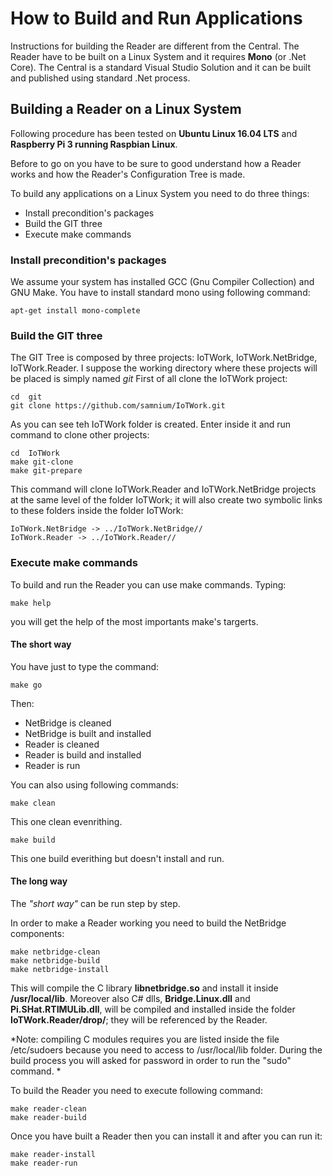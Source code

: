 # How to Build and Run Applications

Instructions for building the Reader are different from the Central.
The Reader have to be built on a Linux System and it requires **Mono** (or .Net Core).
The Central is a standard Visual Studio Solution and it can be built and published using standard .Net process.

## Building a Reader on a Linux System

Following procedure has been tested on **Ubuntu Linux 16.04 LTS** and **Raspberry Pi 3 running Raspbian Linux**.

Before to go on you have to be sure to good understand how a Reader works and how the Reader's Configuration Tree is made. 

To build any applications on a Linux System you need to do three things:

* Install precondition's packages
* Build the GIT three
* Execute make commands

### Install precondition's packages

We assume your system has installed GCC (Gnu Compiler Collection) and GNU Make. 
You have to install standard mono using following command:

```
apt-get install mono-complete
```

### Build the GIT three

The GIT Tree is composed by three projects: IoTWork, IoTWork.NetBridge, IoTWork.Reader.
I suppose the working directory where these projects will be placed is simply named *git*
First of all clone the IoTWork project:

```
cd  git
git clone https://github.com/samnium/IoTWork.git
```
As you can see teh IoTWork folder is created.
Enter inside it and run command to clone other projects:

```
cd  IoTWork
make git-clone
make git-prepare
```
This command will clone IoTWork.Reader and IoTWork.NetBridge projects at the same level of the folder IoTWork; it will also create two symbolic links to these folders inside the folder IoTWork:

```
IoTWork.NetBridge -> ../IoTWork.NetBridge//
IoTWork.Reader -> ../IoTWork.Reader//
```

### Execute make commands

To build and run the Reader you can use make commands.
Typing:

```
make help
```

you will get the help of the most importants make's targerts.

#### The short way

You have just to type the command:

```
make go
```

Then:

* NetBridge is cleaned
* NetBridge is built and installed
* Reader is cleaned
* Reader is build and installed
* Reader is run

You can also using following commands:

```
make clean
```

This one clean evenrithing.

```
make build
```

This one build everithing but doesn't install and run.


#### The long way

The *"short way"* can be run step by step.

In order to make a Reader working you need to build the NetBridge components:

```
make netbridge-clean
make netbridge-build
make netbridge-install
```

This will compile the C library **libnetbridge.so** and install it inside **/usr/local/lib**. Moreover also C# dlls, **Bridge.Linux.dll** and **Pi.SHat.RTIMULib.dll**,  will be compiled and installed inside the folder  **IoTWork.Reader/drop/**; they will be referenced by the Reader.

*Note: compiling C modules requires you are listed inside the file /etc/sudoers because you need to access to /usr/local/lib folder. During the build process you will asked for password in order to run the "sudo" command. *

To build the Reader you need to execute following command:

```
make reader-clean
make reader-build
```

Once you have built a Reader then you can install it and after you can run it:

```
make reader-install
make reader-run
```









